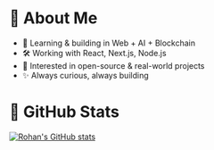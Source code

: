 # 🔷 About Me
- 🌱 Learning & building in Web + AI + Blockchain  
- 🛠️ Working with React, Next.js, Node.js  
- 🎯 Interested in open-source & real-world projects  
- ✨ Always curious, always building  

# 🔵 GitHub Stats
[![Rohan's GitHub stats](https://github-readme-stats.vercel.app/api?username=rohanshrma222&hide=stars&theme=holi)](https://github.com/anuraghazra/github-readme-stats)
